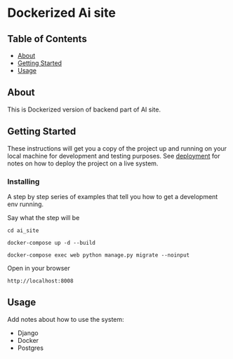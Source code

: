 # Dockerized Ai site 

## Table of Contents

- [About](#about)
- [Getting Started](#getting_started)
- [Usage](#usage)

## About <a name = "about"></a>

This is Dockerized version of backend part of AI site.

## Getting Started <a name = "getting_started"></a>

These instructions will get you a copy of the project up and running on your local machine for development and testing purposes. See [deployment](#deployment) for notes on how to deploy the project on a live system.

### Installing

A step by step series of examples that tell you how to get a development env running.

Say what the step will be
```
cd ai_site
```
```
docker-compose up -d --build   
```
```
docker-compose exec web python manage.py migrate --noinput
```
Open in your browser
```
http://localhost:8008
```

## Usage <a name = "usage"></a>

Add notes about how to use the system:
* Django
* Docker
* Postgres
